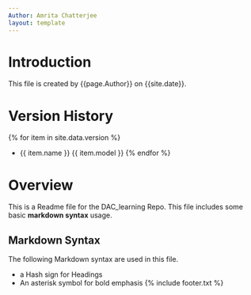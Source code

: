 ```yaml
---
Author: Amrita Chatterjee
layout: template
---
```



# Introduction

This file is created by {{page.Author}} on {{site.date}}.

# Version History

{% for item in site.data.version %}
-  {{ item.name }} {{ item.model }}
{% endfor %}

# Overview

This is a Readme file for the DAC_learning Repo. This file includes some basic **markdown syntax** usage.

## Markdown Syntax

The following Markdown syntax are used in this file.
-  a Hash sign for Headings
-  An asterisk symbol for bold emphasis
{% include footer.txt %}